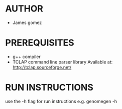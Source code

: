 AUTHOR
=======
- James gomez


PREREQUISITES
==============
- g++ compiler
- TCLAP command line parser library
	Available at: http://tclap.sourceforge.net/


RUN INSTRUCTIONS
=================
use the -h flag for run instructions
e.g. genomegen  -h

